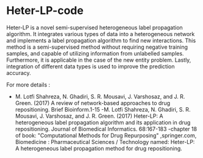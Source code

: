 # Heter-LP-code
Heter-LP is a novel semi-supervised heterogeneous label propagation algorithm.
It integrates various types of data into a heterogeneous network and implements a label propagation algorithm to find new interactions.
This method is a semi-supervised method without requiring negative training samples, and capable of utilizing information 
from unlabelled samples. 
Furthermore, it is applicable in the case of the new entity problem. 
Lastly, integration of different data types is used to improve the prediction accuracy.

For more details : 
   - M. Lotfi Shahreza, N. Ghadiri, S. R. Mousavi, J. Varshosaz, and J. R. Green. (2017)
       A review of network-based approaches to drug repositioning. Brief Bioinform.1-15
   -M. Lotfi Shahreza, N. Ghadiri, S. R. Mousavi, J. Varshosaz, and J. R. Green. (2017) Heter-LP: A heterogeneous label propagation 
       algorithm and its application in drug repositioning. Journal of Biomedical Informatics. 68:167-183
   -chapter 18 of book: "Computational Methods for Drug Repurposing" ,springer.com, Biomedicine : Pharmaceutical Sciences / Technology
      named: Heter-LP: A heterogeneous label propagation method for drug repositioning.
